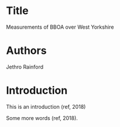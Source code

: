 # Title

Measurements of BBOA over West Yorkshire

# Authors
Jethro Rainford

# Introduction

This is an introduction (ref, 2018)


Some more words (ref, 2018).
